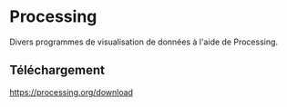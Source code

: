 # Processing

Divers programmes de visualisation de données à l'aide de Processing.

## Téléchargement

https://processing.org/download
